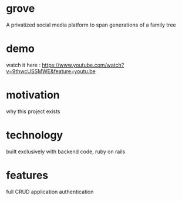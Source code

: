 # grove
A privatized social media platform to span generations of a family tree

# demo
watch it here : https://www.youtube.com/watch?v=9thwcUSSMWE&feature=youtu.be

# motivation
why this project exists

# technology
built exclusively with backend code, ruby on rails

# features
full CRUD application
authentication









